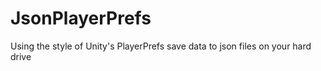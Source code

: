 # JsonPlayerPrefs
Using the style of Unity's PlayerPrefs save data to json files on your hard drive
